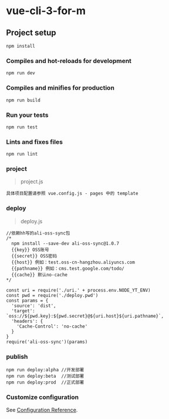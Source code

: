 # vue-cli-3-for-m

## Project setup
```
npm install
```

### Compiles and hot-reloads for development
```
npm run dev
```

### Compiles and minifies for production
```
npm run build
```

### Run your tests
```
npm run test
```

### Lints and fixes files
```
npm run lint
```

### project
> project.js
```
具体项目配置请参照 vue.config.js - pages 中的 template
```

### deploy
> deploy.js
```
//依赖hh写的ali-oss-sync包
/*
  npm install --save-dev ali-oss-sync@1.0.7
  {{key}} OSS账号
  {{secret}} OSS密码
  {{host}} 例如：test.oss-cn-hangzhou.aliyuncs.com
  {{pathname}} 例如：cms.test.google.com/todo/
  {{cache}} 默认no-cache
*/

const uri = require('./uri.' + process.env.NODE_YT_ENV)
const pwd = require('./deploy.pwd')
const params = {
  'source': 'dist',
  'target': `oss://${pwd.key}:${pwd.secret}@${uri.host}${uri.pathname}`,
  'headers': {
    'Cache-Control': 'no-cache'
  }
}
require('ali-oss-sync')(params)
```

### publish
```
npm run deploy:alpha //开发部署
npm run deploy:beta  //测试部署
npm run deploy:prod  //正式部署
```

### Customize configuration
See [Configuration Reference](https://cli.vuejs.org/config/).
